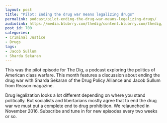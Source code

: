 ```yaml
---
layout: post
title: "Pilot: Ending the drug war means legalizing drugs"
permalink: podcast/pilot-ending-the-drug-war-means-legalizing-drugs/
audiolink: https://media.blubrry.com/thedig/content.blubrry.com/thedig/The_Dig_EP_1_DRAFT2.mp3
post_id: 700
categories: 
- Criminal Justice
- Drugs
tags: 
- Jacob Sullum
- Sharda Sekaran
---
```


This was the pilot episode for The Dig, a podcast exploring the politics of American class warfare. This month features a discussion about ending the drug war with Sharda Sekaran of the Drug Policy Alliance and Jacob Sullum from Reason magazine.

Drug legalization looks a lot different depending on where you stand politically. But socialists and libertarians mostly agree that to end the drug war we must put a complete end to drug prohibition. We relaunched in November 2016. Subscribe and tune in for new episodes every two weeks or so.
